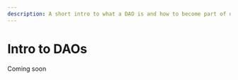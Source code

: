 ```yaml
---
description: A short intro to what a DAO is and how to become part of one
---
```


# Intro to DAOs

Coming soon

